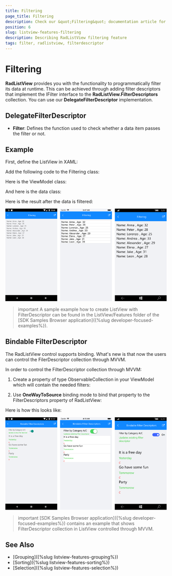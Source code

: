 ```yaml
---
title: Filtering
page_title: Filtering
description: Check our &quot;Filtering&quot; documentation article for Telerik ListView for Xamarin control.
position: 6
slug: listview-features-filtering
description: Describing RadListView filtering feature
tags: filter, radlistview, filterdescriptor
---
```


# Filtering

**RadListView** provides you with the functionality to programmatically filter its data at runtime. This can be achieved through adding filter descriptors that implement the IFilter interface to the **RadListView.FilterDescriptors** collection. You can use our **DelegateFilterDescriptor** implementation.

## DelegateFilterDescriptor 

- **Filter**: Defines the function used to check whether a data item passes the filter or not.

## Example

First, define the ListView in XAML:

<snippet id='listview-features-filtering-xaml'/>

Add the following code to the Filtering class:

<snippet id='listview-features-filtering-agefilter'/>

Here is the ViewModel class:

<snippet id='listview-features-filtering-viewmodel'/>
    
And here is the data class:

<snippet id='listview-features-filtering-data-class'/>	

Here is the result after the data is filtered:

![Filtering](images/listview-features-filtering.png "Filtering")

>important A sample example how to create ListView with FilterDescriptor can be found in the ListView/Features folder of the [SDK Samples Browser application]({%slug developer-focused-examples%}).

## Bindable FilterDescriptor

The RadListView control supports binding. What's new is that now the users can control the FilerDescriptor collection through MVVM.

In order to control the FilterDescriptor collection through MVVM: 

1. Create a property of type ObservableCollection<FilterDescriptorBase> in your ViewModel which will contain the needed filters:
    
<snippet id='listview-features-bindable-filterdescriptor-viewmodel' /> 
    
2. Use **OneWayToSource** binding mode to bind that property to the FilterDescriptors property of RadListView:

<snippet id='listview-features-bindable-filterdescriptor-xaml' />

Here is how this looks like:

![FilterDescriptorsMVVM](images/listview-features-bindable-filter.png)

>important [SDK Samples Browser application]({%slug developer-focused-examples%}) contains an example that shows FilterDescriptor collection in ListView controlled through MVVM. 

## See Also

- [Grouping]({%slug listview-features-grouping%})
- [Sorting]({%slug listview-features-sorting%})
- [Selection]({%slug listview-features-selection%})
